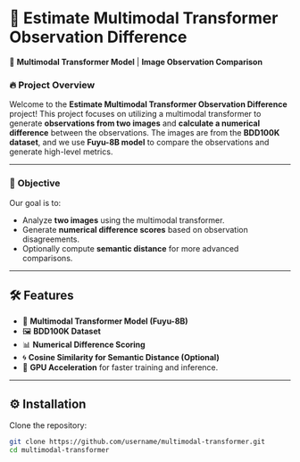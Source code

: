 # 🌟 Estimate Multimodal Transformer Observation Difference

🚀 **Multimodal Transformer Model** | **Image Observation Comparison**

### 🔥 Project Overview

Welcome to the **Estimate Multimodal Transformer Observation Difference** project! This project focuses on utilizing a multimodal transformer to generate **observations from two images** and **calculate a numerical difference** between the observations. The images are from the **BDD100K dataset**, and we use **Fuyu-8B model** to compare the observations and generate high-level metrics.

---

### 🎯 **Objective**

Our goal is to:
- Analyze **two images** using the multimodal transformer.
- Generate **numerical difference scores** based on observation disagreements.
- Optionally compute **semantic distance** for more advanced comparisons.

---

## 🛠️ **Features**

- 🧠 **Multimodal Transformer Model (Fuyu-8B)**
- 🖼️ **BDD100K Dataset**
- 📊 **Numerical Difference Scoring**
- 🌀 **Cosine Similarity for Semantic Distance (Optional)**
- 🚀 **GPU Acceleration** for faster training and inference.

---

## ⚙️ **Installation**

 Clone the repository:

   ```bash
   git clone https://github.com/username/multimodal-transformer.git
   cd multimodal-transformer

